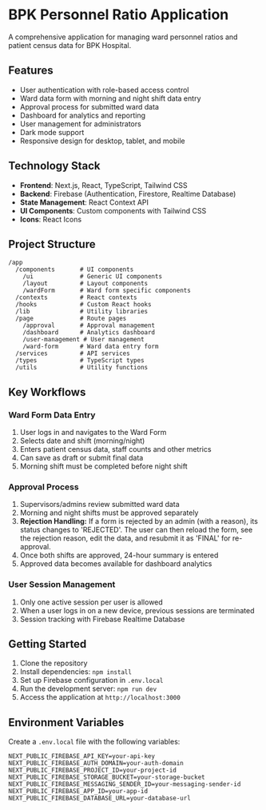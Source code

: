 # BPK Personnel Ratio Application

A comprehensive application for managing ward personnel ratios and patient census data for BPK Hospital.

## Features

- User authentication with role-based access control
- Ward data form with morning and night shift data entry
- Approval process for submitted ward data
- Dashboard for analytics and reporting
- User management for administrators
- Dark mode support
- Responsive design for desktop, tablet, and mobile

## Technology Stack

- **Frontend**: Next.js, React, TypeScript, Tailwind CSS
- **Backend**: Firebase (Authentication, Firestore, Realtime Database)
- **State Management**: React Context API
- **UI Components**: Custom components with Tailwind CSS
- **Icons**: React Icons

## Project Structure

```
/app
  /components       # UI components
    /ui             # Generic UI components
    /layout         # Layout components
    /wardForm       # Ward form specific components
  /contexts         # React contexts
  /hooks            # Custom React hooks
  /lib              # Utility libraries
  /page             # Route pages
    /approval       # Approval management
    /dashboard      # Analytics dashboard
    /user-management # User management
    /ward-form      # Ward data entry form
  /services         # API services
  /types            # TypeScript types
  /utils            # Utility functions
```

## Key Workflows

### Ward Form Data Entry
1. User logs in and navigates to the Ward Form
2. Selects date and shift (morning/night)
3. Enters patient census data, staff counts and other metrics
4. Can save as draft or submit final data
5. Morning shift must be completed before night shift

### Approval Process
1. Supervisors/admins review submitted ward data
2. Morning and night shifts must be approved separately
3. **Rejection Handling:** If a form is rejected by an admin (with a reason), its status changes to 'REJECTED'. The user can then reload the form, see the rejection reason, edit the data, and resubmit it as 'FINAL' for re-approval.
4. Once both shifts are approved, 24-hour summary is entered
5. Approved data becomes available for dashboard analytics

### User Session Management
1. Only one active session per user is allowed
2. When a user logs in on a new device, previous sessions are terminated
3. Session tracking with Firebase Realtime Database

## Getting Started

1. Clone the repository
2. Install dependencies: `npm install`
3. Set up Firebase configuration in `.env.local`
4. Run the development server: `npm run dev`
5. Access the application at `http://localhost:3000`

## Environment Variables

Create a `.env.local` file with the following variables:

```
NEXT_PUBLIC_FIREBASE_API_KEY=your-api-key
NEXT_PUBLIC_FIREBASE_AUTH_DOMAIN=your-auth-domain
NEXT_PUBLIC_FIREBASE_PROJECT_ID=your-project-id
NEXT_PUBLIC_FIREBASE_STORAGE_BUCKET=your-storage-bucket
NEXT_PUBLIC_FIREBASE_MESSAGING_SENDER_ID=your-messaging-sender-id
NEXT_PUBLIC_FIREBASE_APP_ID=your-app-id
NEXT_PUBLIC_FIREBASE_DATABASE_URL=your-database-url
```
